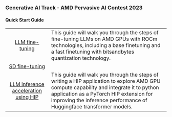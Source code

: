 ### Generative AI Track - AMD Pervasive AI Contest 2023

#### Quick Start Guide 

<table style="width:100%">

<tr>
<td align="center"><a href="./01-LLM_Fine-tuning/">LLM fine-tuning</a></td>
<td>
This guide will walk you through the steps of fine-tuning LLMs on AMD GPUs with ROCm technologies, including a base finetuning and a fast finetuning with bitsandbytes quantization technology. 
</td>
</tr>

<tr>
<td align="center"><a href="./02-SD_Fine-tuning/">SD fine-tuning</a></td>
<td>

</td>
</tr>

<tr>
<td align="center"><a href="./03-HIP_LLM_Acceleration/">LLM inference acceleration using HIP</a></td>
<td>
This guide will walk you through the steps of writing a HIP application to explore AMD GPU compute capability and integrate it to python application as a PyTorch HIP extension for improving the inference performance of Huggingface transformer models.
</td>
</tr>

</table>
